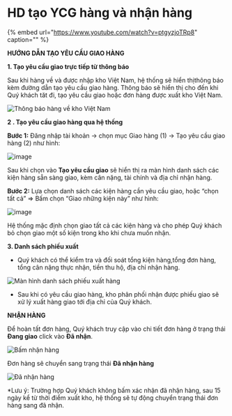 # HD tạo YCG hàng và nhận hàng

{% embed url="https://www.youtube.com/watch?v=ptgyzjoTRp8" caption="" %}

**HƯỚNG DẪN TẠO YÊU CẦU GIAO HÀNG**

**1. Tạo yêu cầu giao trực tiếp từ thông báo**

Sau khi hàng về và được nhập kho Việt Nam, hệ thống sẽ hiển thịthông báo kèm đường dẫn tạo yêu cầu giao hàng. Thông báo sẽ hiển thị cho đến khi Quý khách tăt đi, tạo yêu cầu giao hoặc đơn hàng được xuất kho Việt Nam.

![Th&#xF4;ng b&#xE1;o h&#xE0;ng v&#x1EC1; kho Vi&#x1EC7;t Nam](https://user-images.githubusercontent.com/73226975/103120075-bcbec100-46a8-11eb-9c57-ca5549de8d80.png)

**2 . Tạo yêu cầu giao hàng qua hệ thống**

**Bước 1:** Đăng nhập tài khoản -&gt; chọn mục Giao hàng \(1\) -&gt; Tạo yêu cầu giao hàng \(2\) như hình:

![image](https://user-images.githubusercontent.com/85599407/128123748-7fe27aae-b24b-4a42-bd1a-6fdc3a0c572f.png)

Sau khi chọn vào **Tạo yêu cầu giao** sẽ hiển thị ra màn hình danh sách các kiện hàng sẵn sàng giao, kèm cân nặng, tài chính và địa chỉ nhận hàng.

**Bước 2:** Lựa chọn danh sách các kiện hàng cần yêu cầu giao, hoặc “chọn tất cả” =&gt; Bấm chọn “Giao những kiện này” như hình:

![image](https://user-images.githubusercontent.com/85599407/128123823-a1714c9a-06c9-4b3c-b8e8-6aae5b277d33.png)

Hệ thống mặc định chọn giao tất cả các kiện hàng và cho phép Quý khách bỏ chọn giao một số kiện trong kho khi chưa muốn nhận.

**3. Danh sách phiếu xuất**

* Quý khách có thể kiểm tra và đối soát tổng kiện hàng,tổng đơn hàng, tổng cân nặng thực nhận, tiền thu hộ, địa chỉ nhận hàng.

![M&#xE0;n h&#xEC;nh danh s&#xE1;ch phi&#x1EBF;u xu&#x1EA5;t h&#xE0;ng](https://user-images.githubusercontent.com/73226975/103257629-8cd32e80-49c4-11eb-9085-7c1de43cb1f0.png)

* Sau khi có yêu cầu giao hàng, kho phân phối nhận được phiếu giao sẽ xử lý xuất hàng giao tới địa chỉ của Quý khách.

**NHẬN HÀNG**

Để hoàn tất đơn hàng, Quý khách truy cập vào chi tiết đơn hàng ở trạng thái **Đang giao** click vào **Đã nhận**.

![B&#x1EA5;m nh&#x1EAD;n h&#xE0;ng](https://user-images.githubusercontent.com/73226975/103258590-3f58c080-49c8-11eb-8020-6dbba5b54d00.png)

Đơn hàng sẽ chuyển sang trạng thái **Đã nhận hàng**

![&#x110;&#xE3; nh&#x1EAD;n h&#xE0;ng](https://user-images.githubusercontent.com/73226975/103258606-54355400-49c8-11eb-8ec0-30aaf8dd8cd9.png)

\*Lưu ý: Trường hợp Quý khách không bấm xác nhận đã nhận hàng, sau 15 ngày kể từ thời điểm xuất kho, hệ thống sẽ tự động chuyển trạng thái đơn hàng sang đã nhận.

